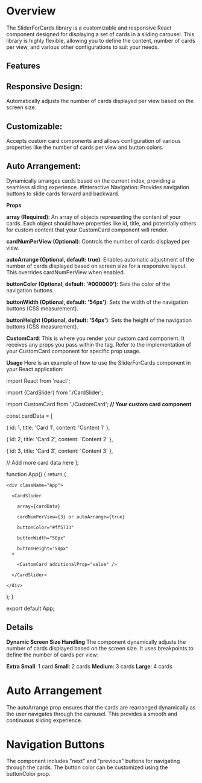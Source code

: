 # Overview
The SliderForCards library is a customizable and responsive React component designed for displaying a set of cards in a sliding carousel. This library is highly flexible, allowing you to define the content, number of cards per view, and various other configurations to suit your needs.

## Features

## Responsive Design:
Automatically adjusts the number of cards displayed per view based on the screen size.
## Customizable:
Accepts custom card components and allows configuration of various properties like the number of cards per view and button colors.
## Auto Arrangement:
Dynamically arranges cards based on the current index, providing a seamless sliding experience.
#Interactive Navigation:
Provides navigation buttons to slide cards forward and backward.

**Props**


**array (Required)**: An array of objects representing the content of your cards. Each object should have properties like id, title, and potentially others for custom content that your CustomCard component will render.

**cardNumPerView (Optional)**: Controls the number of cards displayed per view.

**autoArrange (Optional, default: true)**: Enables automatic adjustment of the number of cards displayed based on screen size for a responsive layout. This overrides cardNumPerView when enabled.

**buttonColor (Optional, default: '#000000')**: Sets the color of the navigation buttons.

**buttonWidth (Optional, default: '54px')**: Sets the width of the navigation buttons (CSS measurement).

**buttonHeight (Optional, default: '54px')**: Sets the height of the navigation buttons (CSS measurement).

**CustomCard**: This is where you render your custom card component. It receives any props you pass within the **<CustomCard>** tag. Refer to the implementation of your CustomCard component for specific prop usage.

**Usage**
Here is an example of how to use the SliderForCards component in your React application:

import React from 'react';

import {CardSlider} from './CardSlider';

import CustomCard from './CustomCard'; **// Your custom card component**

const cardData = [

  { id: 1, title: 'Card 1', content: 'Content 1' },

  { id: 2, title: 'Card 2', content: 'Content 2' },

  { id: 3, title: 'Card 3', content: 'Content 3' },

  // Add more card data here
];

function App() {
  return (

    <div className="App">

      <CardSlider

        array={cardData}

        cardNumPerView={3} or autoArrange={true}

        buttonColor="#ff5733"

        buttonWidth="50px"

        buttonHeight="50px"
      >
      
        <CustomCard additionalProp="value" />

      </CardSlider>

    </div>
  );
}

export default App; 
## Details

**Dynamic Screen Size Handling**
The component dynamically adjusts the number of cards displayed based on the screen size. It uses breakpoints to define the number of cards per view:

**Extra Small**: 1 card
**Small**: 2 cards
**Medium**: 3 cards
**Large**: 4 cards

# Auto Arrangement
The autoArrange prop ensures that the cards are rearranged dynamically as the user navigates through the carousel. This provides a smooth and continuous sliding experience.

# Navigation Buttons
The component includes "next" and "previous" buttons for navigating through the cards. The button color can be customized using the buttonColor prop.

